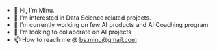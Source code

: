 - 👋 Hi, I’m Minu.
- 👀 I’m interested in Data Science related projects.
- 🌱 I’m currently working on few AI products and AI Coaching program.
- 💞️ I’m looking to collaborate on AI projects
- 📫 How to reach me @ bs.minu@gmail.com

<!---
bsminu/bsminu is a ✨ special ✨ repository because its `README.md` (this file) appears on your GitHub profile.
You can click the Preview link to take a look at your changes.
--->
